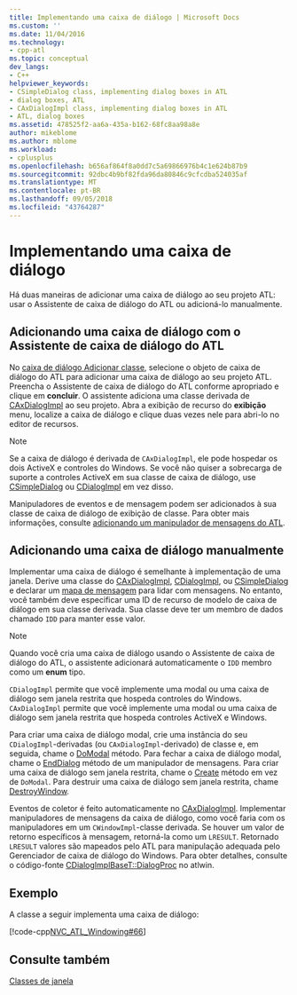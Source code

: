 ```yaml
---
title: Implementando uma caixa de diálogo | Microsoft Docs
ms.custom: ''
ms.date: 11/04/2016
ms.technology:
- cpp-atl
ms.topic: conceptual
dev_langs:
- C++
helpviewer_keywords:
- CSimpleDialog class, implementing dialog boxes in ATL
- dialog boxes, ATL
- CAxDialogImpl class, implementing dialog boxes in ATL
- ATL, dialog boxes
ms.assetid: 478525f2-aa6a-435a-b162-68fc8aa98a8e
author: mikeblome
ms.author: mblome
ms.workload:
- cplusplus
ms.openlocfilehash: b656af864f8a0dd7c5a69866976b4c1e624b87b9
ms.sourcegitcommit: 92dbc4b9bf82fda96da80846c9cfcdba524035af
ms.translationtype: MT
ms.contentlocale: pt-BR
ms.lasthandoff: 09/05/2018
ms.locfileid: "43764287"
---
```

# <a name="implementing-a-dialog-box"></a>Implementando uma caixa de diálogo

Há duas maneiras de adicionar uma caixa de diálogo ao seu projeto ATL: usar o Assistente de caixa de diálogo do ATL ou adicioná-lo manualmente.

## <a name="adding-a-dialog-box-with-the-atl-dialog-wizard"></a>Adicionando uma caixa de diálogo com o Assistente de caixa de diálogo do ATL

No [caixa de diálogo Adicionar classe](../ide/add-class-dialog-box.md), selecione o objeto de caixa de diálogo do ATL para adicionar uma caixa de diálogo ao seu projeto ATL. Preencha o Assistente de caixa de diálogo do ATL conforme apropriado e clique em **concluir**. O assistente adiciona uma classe derivada de [CAxDialogImpl](../atl/reference/caxdialogimpl-class.md) ao seu projeto. Abra a exibição de recurso do **exibição** menu, localize a caixa de diálogo e clique duas vezes nele para abri-lo no editor de recursos.

> [!NOTE]
>  Se a caixa de diálogo é derivada de `CAxDialogImpl`, ele pode hospedar os dois ActiveX e controles do Windows. Se você não quiser a sobrecarga de suporte a controles ActiveX em sua classe de caixa de diálogo, use [CSimpleDialog](../atl/reference/csimpledialog-class.md) ou [CDialogImpl](../atl/reference/cdialogimpl-class.md) em vez disso.

Manipuladores de eventos e de mensagem podem ser adicionados à sua classe de caixa de diálogo de exibição de classe. Para obter mais informações, consulte [adicionando um manipulador de mensagens do ATL](../atl/adding-an-atl-message-handler.md).

## <a name="adding-a-dialog-box-manually"></a>Adicionando uma caixa de diálogo manualmente

Implementar uma caixa de diálogo é semelhante à implementação de uma janela. Derive uma classe do [CAxDialogImpl](../atl/reference/caxdialogimpl-class.md), [CDialogImpl](../atl/reference/cdialogimpl-class.md), ou [CSimpleDialog](../atl/reference/csimpledialog-class.md) e declarar um [mapa de mensagem](../atl/message-maps-atl.md) para lidar com mensagens. No entanto, você também deve especificar uma ID de recurso de modelo de caixa de diálogo em sua classe derivada. Sua classe deve ter um membro de dados chamado `IDD` para manter esse valor.

> [!NOTE]
>  Quando você cria uma caixa de diálogo usando o Assistente de caixa de diálogo do ATL, o assistente adicionará automaticamente o `IDD` membro como um **enum** tipo.

`CDialogImpl` permite que você implemente uma modal ou uma caixa de diálogo sem janela restrita que hospeda controles do Windows. `CAxDialogImpl` permite que você implemente uma modal ou uma caixa de diálogo sem janela restrita que hospeda controles ActiveX e Windows.

Para criar uma caixa de diálogo modal, crie uma instância do seu `CDialogImpl`-derivadas (ou `CAxDialogImpl`-derivado) de classe e, em seguida, chame o [DoModal](../atl/reference/cdialogimpl-class.md#domodal) método. Para fechar a caixa de diálogo modal, chame o [EndDialog](../atl/reference/cdialogimpl-class.md#enddialog) método de um manipulador de mensagens. Para criar uma caixa de diálogo sem janela restrita, chame o [Create](../atl/reference/cdialogimpl-class.md#create) método em vez de `DoModal`. Para destruir uma caixa de diálogo sem janela restrita, chame [DestroyWindow](../atl/reference/cdialogimpl-class.md#destroywindow).

Eventos de coletor é feito automaticamente no [CAxDialogImpl](../atl/reference/caxdialogimpl-class.md). Implementar manipuladores de mensagens da caixa de diálogo, como você faria com os manipuladores em um `CWindowImpl`-classe derivada. Se houver um valor de retorno específicos à mensagem, retorná-la como um `LRESULT`. Retornado `LRESULT` valores são mapeados pelo ATL para manipulação adequada pelo Gerenciador de caixa de diálogo do Windows. Para obter detalhes, consulte o código-fonte [CDialogImplBaseT::DialogProc](../atl/reference/cdialogimpl-class.md#dialogproc) no atlwin.

## <a name="example"></a>Exemplo

A classe a seguir implementa uma caixa de diálogo:

[!code-cpp[NVC_ATL_Windowing#66](../atl/codesnippet/cpp/implementing-a-dialog-box_1.h)]

## <a name="see-also"></a>Consulte também

[Classes de janela](../atl/atl-window-classes.md)

